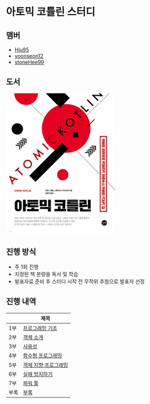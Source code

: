 # 아토믹 코틀린 스터디

## 맴버
- [Hju95](https://github.com/Hju95)
- [yoonseon12](https://github.com/yoonseon12)
- [stoneHee99](https://github.com/stoneHee99)

## 도서
<a href="https://product.kyobobook.co.kr/detail/S000201206714" target="_blank">
    <img src="images/book-cover.jpeg" alt="Book Cover" style="width: 300px">
</a>

## 진행 방식
- 주 1회 진행
- 지정된 책 분량을 독서 및 학습
- 발표자료 준비 후 스터디 시작 전 무작위 추첨으로 발표자 선정

## 진행 내역

|    | 제목                                                                                  |
|----|-------------------------------------------------------------------------------------|
| 1부 | [프로그래밍 기초](https://github.com/brdm-study/atomic-kotlin-study/tree/main/chapter1)    |
| 2부 | [객체 소개](https://github.com/brdm-study/atomic-kotlin-study/tree/main/chapter2)       |
| 3부 | [사용성](https://github.com/brdm-study/atomic-kotlin-study/tree/main/chapter3)         |
| 4부 | [함수형 프로그래밍](https://github.com/brdm-study/atomic-kotlin-study/tree/main/chapter4)   |
| 5부 | [객체 지향 프로그래밍](https://github.com/brdm-study/atomic-kotlin-study/tree/main/chapter5) |
| 6부 | [실패 방지하기](https://github.com/brdm-study/atomic-kotlin-study/tree/main/chapter6)     |
| 7부 | [파워 툴](https://github.com/brdm-study/atomic-kotlin-study/tree/main/chapter7)        |
| 부록 | [부록](https://github.com/brdm-study/atomic-kotlin-study/tree/main/appendix)          |
